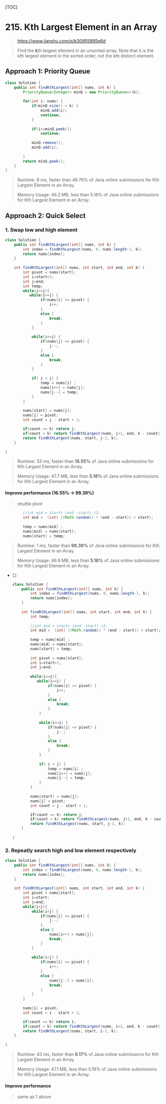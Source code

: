 [TOC]

# 215. Kth Largest Element in an Array

> https://www.jianshu.com/p/b30955885e6d

> Find the **k**th largest element in an unsorted array. Note that it is the kth largest element in the sorted order, not the kth distinct element.

## Approach 1: Priority Queue

~~~Java
class Solution {
    public int findKthLargest(int[] nums, int k) {
        PriorityQueue<Integer> minQ = new PriorityQueue<>(k);
        
        for(int i: nums) {
            if(minQ.size() < k) {
                minQ.add(i);
                continue;
            }
            
            if(i<=minQ.peek())
                continue;
            
            minQ.remove();
            minQ.add(i);
            
        }
        return minQ.peek();
    }
}
~~~

>Runtime: 8 ms, faster than 46.78% of Java online submissions for Kth Largest Element in an Array.
>
>Memory Usage: 46.2 MB, less than 5.18% of Java online submissions for Kth Largest Element in an Array.



## Approach 2: Quick Select

### 1. Swap low and high element

~~~Java
class Solution {
    public int findKthLargest(int[] nums, int k) {
        int index = findKthLargest(nums, 0, nums.length-1, k);
        return nums[index];
    }
    
    int findKthLargest(int[] nums, int start, int end, int k) {
        int pivot = nums[start];
        int i=start+1;
        int j=end;
        int temp;
        while(i<=j){
           while(i<=j) {
                if(nums[i] >= pivot) {
                    i++;
                }
                else {
                    break;
                }
            }
            
            while(i<=j) {
                if(nums[j] <= pivot) {
                    j--;
                }
                else {
                    break;
                }
            }
            
            if( i < j) {
                temp = nums[i] ;
                nums[i++] = nums[j];
                nums[j--] = temp;
            }
        }
        
        nums[start] = nums[j];
        nums[j] = pivot;
        int count = j - start + 1;

        if(count == k) return j;
        if(count < k) return findKthLargest(nums, j+1, end, k - count); 
        return findKthLargest(nums, start, j-1, k); 
    }
    
}
~~~

>Runtime: 33 ms, faster than **16.55%** of Java online submissions for Kth Largest Element in an Array.
>
>Memory Usage: 47.7 MB, less than **5.18%** of Java online submissions for Kth Largest Element in an Array.

#### Improve performance (**16.55%**  -> **99.39%**)

>  shuttle pivot

```Java
        //int mid = start+ (end -start) /2;
        int mid =  (int) ((Math.random() * (end - start)) + start);
        
        temp = nums[mid] ;
        nums[mid] = nums[start];
        nums[start] = temp;
```

> Runtime: 1 ms, faster than **99.39%** of Java online submissions for Kth Largest Element in an Array.
>
> Memory Usage: 46.9 MB, less than **5.18%** of Java online submissions for Kth Largest Element in an Array.

- [ ] ~~~Java
  class Solution {
      public int findKthLargest(int[] nums, int k) {
          int index = findKthLargest(nums, 0, nums.length-1, k);
          return nums[index];
      }
      
      int findKthLargest(int[] nums, int start, int end, int k) {
          int temp;
          
          //int mid = start+ (end -start) /2;
          int mid =  (int) ((Math.random() * (end - start)) + start);
          
          temp = nums[mid] ;
          nums[mid] = nums[start];
          nums[start] = temp;
          
          int pivot = nums[start];
          int i=start+1;
          int j=end;
         
          while(i<=j){
             while(i<=j) {
                  if(nums[i] >= pivot) {
                      i++;
                  }
                  else {
                      break;
                  }
              }
              
              while(i<=j) {
                  if(nums[j] <= pivot) {
                      j--;
                  }
                  else {
                      break;
                  }
              }
              
              if( i < j) {
                  temp = nums[i] ;
                  nums[i++] = nums[j];
                  nums[j--] = temp;
              }
          }
          
          nums[start] = nums[j];
          nums[j] = pivot;
          int count = j - start + 1;
  
          if(count == k) return j;
          if(count < k) return findKthLargest(nums, j+1, end, k - count); 
          return findKthLargest(nums, start, j-1, k); 
      }
      
  }
  ~~~

### 2. Repeatly search high and low element respectively

```java
class Solution {
    public int findKthLargest(int[] nums, int k) {
        int index = findKthLargest(nums, 0, nums.length-1, k);
        return nums[index];
    }
    
    int findKthLargest(int[] nums, int start, int end, int k) {
        int pivot = nums[start];
        int i=start;
        int j=end;
        while(i<j){
            while(i<j) {
                if(nums[j] <= pivot) {
                    j--;
                }
                else {
                    nums[i++] = nums[j];
                    break;
                }
            }
            
            while(i<j) {
                if(nums[i] >= pivot) {
                    i++;
                }
                else {
                    nums[j--] = nums[i];
                    break;
                }
            }
        }
        
        nums[i] = pivot;
        int count = i - start + 1;

        if(count == k) return i;
        if(count < k) return findKthLargest(nums, i+1, end, k - count); 
        return findKthLargest(nums, start, i-1, k); 
    }
    
}
```

>Runtime: 43 ms, faster than **6.17%** of Java online submissions for Kth Largest Element in an Array.
>
>Memory Usage: 47.1 MB, less than 5.18% of Java online submissions for Kth Largest Element in an Array.

#### Improve performance 

> same as 1 above